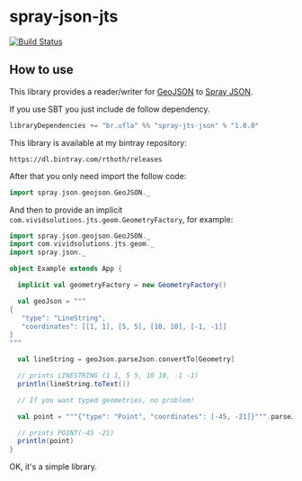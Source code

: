 # spray-json-jts

[![Build Status](https://travis-ci.org/rthoth/spray-json-jts.svg?branch=master)](https://travis-ci.org/rthoth/spray-json-jts)

## How to use

This library provides a reader/writer for [GeoJSON](http://geojson.org/) to [Spray JSON](https://github.com/spray/spray-json).

If you use SBT you just include de follow dependency.

```scala
libraryDependencies += "br.ufla" %% "spray-jts-json" % "1.0.0"
```

This library is available at my bintray repository:

```
https://dl.bintray.com/rthoth/releases
```

After that you only need import the follow code:

```scala
import spray.json.geojson.GeoJSON._
```


And then to provide an implicit `com.vividsolutions.jts.geom.GeometryFactory`, for example:


```scala
import spray.json.geojson.GeoJSON._
import com.vividsolutions.jts.geom._
import spray.json._

object Example extends App {

  implicit val geometryFactory = new GeometryFactory()

  val geoJson = """
{
   "type": "LineString",
   "coordinates": [[1, 1], [5, 5], [10, 10], [-1, -1]]
}
"""

  val lineString = geoJson.parseJson.convertTo[Geometry]

  // prints LINESTRING (1 1, 5 5, 10 10, -1 -1)
  println(lineString.toText())

  // If you want typed geometries, no problem!

  val point = """{"type": "Point", "coordinates": [-45, -21]}""".parseJson.convertTo[Point]

  // prints POINT(-45 -21)
  println(point)
}
```

OK, it's a simple library.
